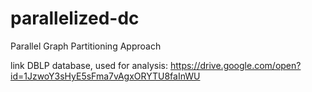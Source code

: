 # parallelized-dc
Parallel Graph Partitioning Approach


link DBLP database, used for analysis: https://drive.google.com/open?id=1JzwoY3sHyE5sFma7vAgxORYTU8faInWU
